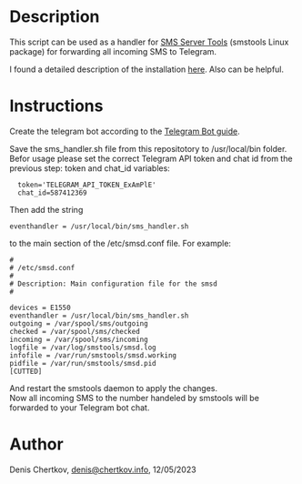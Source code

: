 Description
============

This script can be used as a handler for [SMS Server Tools](http://smstools3.kekekasvi.com/) (smstools Linux package) for forwarding all incoming SMS to Telegram.

I found a detailed description of the installation [here](https://medium.com/@MichaelMarner/sending-receiving-sms-on-linux-acf7610e2d2). Also can be helpful.


Instructions
============
Create the telegram bot according to the [Telegram Bot guide](https://core.telegram.org/bots#how-do-i-create-a-bot).

Save the sms_handler.sh file from this repositotory to /usr/local/bin folder. Befor usage please set the correct Telegram API token and chat id from the previous step: token and chat_id variables:
```
  token='TELEGRAM_API_TOKEN_ExAmPlE'
  chat_id=587412369
```
Then add the string
```
eventhandler = /usr/local/bin/sms_handler.sh
```
to the main section of the /etc/smsd.conf file. For example:
```
#
# /etc/smsd.conf
#
# Description: Main configuration file for the smsd
#

devices = E1550
eventhandler = /usr/local/bin/sms_handler.sh
outgoing = /var/spool/sms/outgoing
checked = /var/spool/sms/checked
incoming = /var/spool/sms/incoming
logfile = /var/log/smstools/smsd.log
infofile = /var/run/smstools/smsd.working
pidfile = /var/run/smstools/smsd.pid
[CUTTED]
```
And restart the smstools daemon to apply the changes.\
Now all incoming SMS to the number handeled by smstools will be forwarded to your Telegram bot chat.

Author
============
Denis Chertkov, denis@chertkov.info, 12/05/2023
